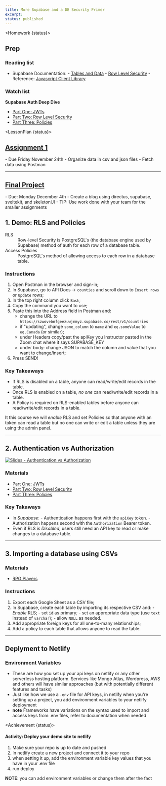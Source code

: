 ```yaml
---
title: More Supabase and a DB Security Primer
excerpt:
status: published
---
```


<script>
	import Homework from "$lib/components/Homework.svelte";
	import LessonPlan from "$lib/components/LessonPlan.svelte";
	import Achievement from "$lib/components/Achievement.svelte";
</script>

<Homework {status}>

<h2>Prep</h2>

### Reading list

- Supabase Documentation: - [Tables and Data](https://supabase.com/docs/guides/database/tables) - [Row Level Security](https://supabase.com/docs/guides/auth/row-level-security) - Reference: [Javascript Client Library](https://supabase.com/docs/reference/javascript/introduction)

### Watch list

**Supabase Auth Deep Dive**

- [Part One: JWTs](https://supabase.com/docs/learn/auth-deep-dive/auth-deep-dive-jwts)
- [Part Two: Row Level Security](https://supabase.com/docs/learn/auth-deep-dive/auth-row-level-security)
- [Part Three: Policies](https://supabase.com/docs/learn/auth-deep-dive/auth-policies)

</Homework>

<LessonPlan {status}>

<h2><a href="/courses/cpnt-200/assessments/activity-1">Assignment 1</a></h2>
- Due Friday November 24th
- Organize data in csv and json files
- Fetch data using Postman

---

<h2><a href="/courses/cpnt-200/assessments/final-project">Final Project</a></h2>
- Due: Monday December 4th 
- Create a blog using directus, supabase, sveltekit, and skeletonUI
- TIP: Use work done with your team for the smaller assignments

<h2> 1. Demo: RLS and Policies</h2>

<dl>
	<dt>RLS</dt>
	<dd>Row-level Security is PostgreSQL's (the database engine used by Supabase) method of auth for each row of a database table.</dd>
	<dt>Access Policies</dt>
	<dd>PostgreSQL's method of allowing access to each row in a database table.</dd>
</dl>

### Instructions

1. Open Postman in the browser and sign-in;
2. In Supabase, go to API Docs &rarr; `counties` and scroll down to `Insert rows` or `Update` rows;
3. In the top right column click `Bash`;
4. Copy the command you want to use;
5. Paste this into the Address field in Postman and:
   - change the URL to `https://szwovebnfgeezuwjnmyz.supabase.co/rest/v1/countries`
   - if "updating", change `some_column` to `name` and `eq.someValue` to `eq.Canada` (or similar);
   - under Headers copy/past the apiKey you Instructor pasted in the Zoom chat where it says SUPABASE_KEY
   - under body: change JSON to match the column and value that you want to change/insert;
6. Press SEND!

### Key Takeaways

- If RLS is disabled on a table, anyone can read/write/edit records in the table.
- Once RLS is enabled on a table, _no one_ can read/write/edit records in a table.
- A Policy is required on RLS-enabled tables before anyone can read/write/edit records in a table.

It this course we will _enable_ RLS and set Policies so that anyone with an <anon> token can read a table but no one can write or edit a table unless they are using the admin panel.

---

<h2> 2. Authentication vs Authorization</h2>

[![Slides - Authentication vs Authorization](/images/slides/authentication-vs-authorization.png)](https://sait-wbdv.github.io/slides/w23/cpnt-200/authentication-authorization.html)

### Materials

- [Part One: JWTs](https://supabase.com/docs/learn/auth-deep-dive/auth-deep-dive-jwts)
- [Part Two: Row Level Security](https://supabase.com/docs/learn/auth-deep-dive/auth-row-level-security)
- [Part Three: Policies](https://supabase.com/docs/learn/auth-deep-dive/auth-policies)

### Key Takaways

- In _Supabase_: - Authentication happens first with the <anon> `apiKey` token. - Authorization happens second with the `Authorization` Bearer token.
- Even if RLS is _Disabled_, users still need an <anon> API key to read or make changes to a database table.

---

<h2> 3. Importing a database using CSVs</h2>

### Materials

- [RPG Players](https://docs.google.com/spreadsheets/d/1fl8swPUfXc1rwv73wra7XqiZBGnHOmuQovDoJ1FtMF8/edit?usp=sharing)

### Instructions

1. Export each Google Sheet as a CSV file;
2. In Supabase, create each table by importing its respective CSV and: - _Enable_ RLS; - set `id` as primary; - set an appropriate data type (use `text` instead of `varchar`); - allow `NULL` as needed.
3. Add appropriate foreign keys for all one-to-many relationships;
4. Add a policy to each table that allows anyone to read the table.

---

<h2>Deplyment to Netlify</h2>

### Environment Variables

- These are how you set up your api keys on netlify or any other serverless hosting platform. Services like Mongo Atlas, Wordpress, AWS and others will have similar approaches (but with potentially different features and tasks)
- Just like how we use a `.env` file for API keys, in netlify when you're setting up a project, you add environment variables to your netlify deployment
- **note** Frameworks have variations on the syntax used to import and access keys from .env files, refer to documentation when needed

</LessonPlan>

<Achievement {status}>

#### Activity: Deploy your demo site to netlify

1. Make sure your repo is up to date and pushed
2. In netlify create a new project and connect it to your repo
3. when setting it up, add the environment variable key values that you have in your .env file
4. run deploy

**NOTE**: you can add environment variables or change them after the fact

</Achievement>
